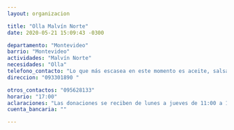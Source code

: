 ```yaml
---
layout: organizacion

title: "Olla Malvín Norte"
date: 2020-05-21 15:09:43 -0300

departamento: "Montevideo"
barrio: "Montevideo"
actividades: "Malvín Norte"
necesidades: "Olla"
telefono_contacto: "Lo que más escasea en este momento es aceite, salsa de tomate y leche."
direccion: "093301890 "

otros_contactos: "095628133"
horario: "17:00"
aclaraciones: "Las donaciones se reciben de lunes a jueves de 11:00 a 17:00. Dependiendo de las donaciones, también se arman canastas y se preparan meriendas."
cuenta_bancaria: ""

---
```

